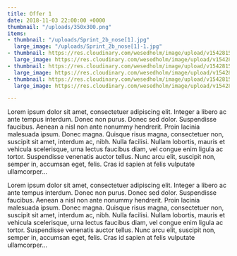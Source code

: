 ```yaml
---
title: Offer 1
date: 2018-11-03 22:00:00 +0000
thumbnail: "/uploads/350x300.png"
items:
- thumbnail: "/uploads/Sprint_2b_nose[1].jpg"
  large_image: "/uploads/Sprint_2b_nose[1]-1.jpg"
- thumbnail: https://res.cloudinary.com/wesedholm/image/upload/v1542815212/assets/thumb-02.png
  large_image: https://res.cloudinary.com/wesedholm/image/upload/v1542815210/assets/image-02.png
- thumbnail: https://res.cloudinary.com/wesedholm/image/upload/v1542815212/assets/thumb-03.png
  large_image: https://res.cloudinary.com/wesedholm/image/upload/v1542815210/assets/image-03.png
- thumbnail: https://res.cloudinary.com/wesedholm/image/upload/v1542815212/assets/thumb-04.png
  large_image: https://res.cloudinary.com/wesedholm/image/upload/v1542815210/assets/image-04.png

---
```

Lorem ipsum dolor sit amet, consectetuer adipiscing elit. Integer a libero ac ante tempus interdum. Donec non purus. Donec sed dolor. Suspendisse faucibus. Aenean a nisl non ante nonummy hendrerit. Proin lacinia malesuada ipsum. Donec magna. Quisque risus magna, consectetuer non, suscipit sit amet, interdum ac, nibh. Nulla facilisi. Nullam lobortis, mauris et vehicula scelerisque, urna lectus faucibus diam, vel congue enim ligula ac tortor. Suspendisse venenatis auctor tellus. Nunc arcu elit, suscipit non, semper in, accumsan eget, felis. Cras id sapien at felis vulputate ullamcorper...

Lorem ipsum dolor sit amet, consectetuer adipiscing elit. Integer a libero ac ante tempus interdum. Donec non purus. Donec sed dolor. Suspendisse faucibus. Aenean a nisl non ante nonummy hendrerit. Proin lacinia malesuada ipsum. Donec magna. Quisque risus magna, consectetuer non, suscipit sit amet, interdum ac, nibh. Nulla facilisi. Nullam lobortis, mauris et vehicula scelerisque, urna lectus faucibus diam, vel congue enim ligula ac tortor. Suspendisse venenatis auctor tellus. Nunc arcu elit, suscipit non, semper in, accumsan eget, felis. Cras id sapien at felis vulputate ullamcorper...